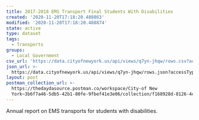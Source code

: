 ```yaml
---
title: 2017-2018 EMS Transport Final Students With Disabilities
created: '2020-11-20T17:18:20.488863'
modified: '2020-11-20T17:18:20.488874'
state: active
type: dataset
tags:
  - Transports
groups:
  - Local Government
csv_url: 'https://data.cityofnewyork.us/api/views/q7yn-jhqw/rows.csv?accessType=DOWNLOAD'
json_url: >-
  https://data.cityofnewyork.us/api/views/q7yn-jhqw/rows.json?accessType=DOWNLOAD
layout: post
postman_collection_url: >-
  https://thedaydasource.postman.co/workspace/City-of New
  York~3b6f7a46-5db5-42b1-80fe-9fbef41e3e06/collection/f168928d-8126-4c7f-8104-02d54f3bb070
---
```

Annual report on EMS transports for students with disabilities.
